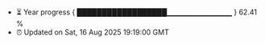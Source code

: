 - ⏳ Year progress { ██████████████████▁▁▁▁▁▁▁▁▁▁▁▁ } 62.41 %
- ⏰ Updated on Sat, 16 Aug 2025 19:19:00 GMT

